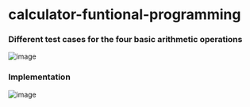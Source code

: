 # calculator-funtional-programming

### Different test cases for the four basic arithmetic operations
![image](https://user-images.githubusercontent.com/76075911/169964483-1e045f5b-ef04-427a-a5d3-cf1ca20d37fb.png)

### Implementation
![image](https://user-images.githubusercontent.com/76075911/169966312-6fa13f32-6261-4a55-b024-ec91fcdfb808.png)


